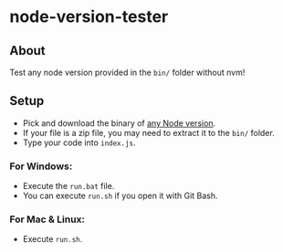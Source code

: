 # node-version-tester
## About
Test any node version provided in the `bin/` folder without nvm!
## Setup
- Pick and download the binary of [any Node version](https://nodejs.org/dist/).
- If your file is a zip file, you may need to extract it to the `bin/` folder.
- Type your code into `index.js`.
### For Windows:
- Execute the `run.bat` file.
- You can execute `run.sh` if you open it with Git Bash.
### For Mac & Linux:
- Execute `run.sh`.
